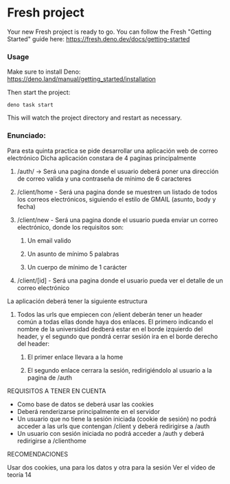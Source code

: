 # Fresh project

Your new Fresh project is ready to go. You can follow the Fresh "Getting
Started" guide here: https://fresh.deno.dev/docs/getting-started

### Usage

Make sure to install Deno: https://deno.land/manual/getting_started/installation

Then start the project:

```
deno task start
```

This will watch the project directory and restart as necessary.


### Enunciado:

Para esta quinta practica se pide desarrollar una aplicación web de correo electrónico
Dicha aplicación constara de 4 paginas principalmente

1. /auth/ -> Será una pagina donde el usuario deberá poner una dirección de correo valida y una contraseña de mínimo de 6 caracteres
2. /client/home - Será una pagina donde se muestren un listado de todos los correos electrónicos, siguiendo el estilo de GMAIL (asunto, body y fecha)

3. /client/new - Será una pagina donde el usuario pueda enviar un correo electrónico, donde los requisitos son:
    1. Un email valido

    2. Un asunto de mínimo 5 palabras

    3. Un cuerpo de mínimo de 1 carácter

4. /client/[id] - Será una pagina donde el usuario pueda ver el detalle de un correo electrónico

La aplicación deberá tener la siguiente estructura

1. Todos las urls que empiecen con /elient deberán tener un header común a todas ellas donde haya dos enlaces. El primero indicando el nombre de la
universidad dedberá estar en el borde izquierdo del header, y el segundo que pondrá cerrar sesión ira en el borde derecho del header:
    1. El primer enlace llevara a la home

    2. El segundo enlace cerrara la sesión, redirigiéndolo al usuario a la pagina de /auth

REQUISITOS A TENER EN CUENTA

- Como base de datos se deberá usar las cookies
- Deberá renderizarse principalmente en el servidor
- Un usuario que no tiene la sesión iniciada (cookie de sesión) no podrá acceder a las urls que contengan /client y deberá redirigirse a /auth
- Un usuario con sesión iniciada no podrá acceder a /auth y deberá redirigirse a /clienthome

RECOMENDACIONES

Usar dos cookies, una para los datos y otra para la sesión
Ver el vídeo de teoría 14
